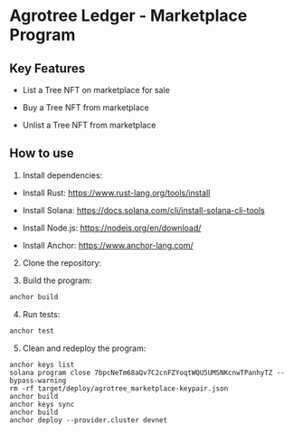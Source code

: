 # Agrotree Ledger - Marketplace Program

## Key Features

- List a Tree NFT on marketplace for sale

- Buy a Tree NFT from marketplace

- Unlist a Tree NFT from marketplace


## How to use

1. Install dependencies:

- Install Rust: https://www.rust-lang.org/tools/install

- Install Solana: https://docs.solana.com/cli/install-solana-cli-tools

- Install Node.js: https://nodejs.org/en/download/

- Install Anchor: https://www.anchor-lang.com/

2. Clone the repository:

3. Build the program:

```bash
anchor build
```

4. Run tests:

```bash 
anchor test
```

5. Clean and redeploy the program:

```
anchor keys list
solana program close 7bpcNeTm68aQv7C2cnFZYoqtWQU5UMSNKcnwTPanhyTZ --bypass-warning
rm -rf target/deploy/agrotree_marketplace-keypair.json
anchor build
anchor keys sync
anchor build
anchor deploy --provider.cluster devnet
```
